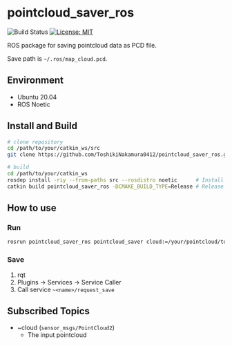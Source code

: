 # pointcloud_saver_ros

![Build Status](https://github.com/ToshikiNakamura0412/pointcloud_saver_ros/workflows/build/badge.svg)
[![License: MIT](https://img.shields.io/badge/License-MIT-yellow.svg)](https://opensource.org/licenses/MIT)

ROS package for saving pointcloud data as PCD file.

Save path is `~/.ros/map_cloud.pcd`.

## Environment
- Ubuntu 20.04
- ROS Noetic

## Install and Build
```bash
# clone repository
cd /path/to/your/catkin_ws/src
git clone https://github.com/ToshikiNakamura0412/pointcloud_saver_ros.git

# build
cd /path/to/your/catkin_ws
rosdep install -riy --from-paths src --rosdistro noetic      # Install dependencies
catkin build pointcloud_saver_ros -DCMAKE_BUILD_TYPE=Release # Release build is recommended
```

## How to use
### Run
```bash
rosrun pointcloud_saver_ros pointcloud_saver cloud:=/your/pointcloud/topic
```
### Save
1. rqt
2. Plugins -> Services -> Service Caller
3. Call service `~<name>/request_save`

## Subscribed Topics
- ~cloud (`sensor_msgs/PointCloud2`)
  - The input pointcloud
